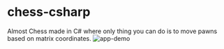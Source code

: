 # chess-csharp
Almost Chess made in C# where only thing you can do is to move pawns based on matrix coordinates.
![app-demo](https://github.com/vcosmin2701/chess-csharp/assets/38065643/ce9ba80e-a53a-42cd-83d9-1e3456ab051f)
